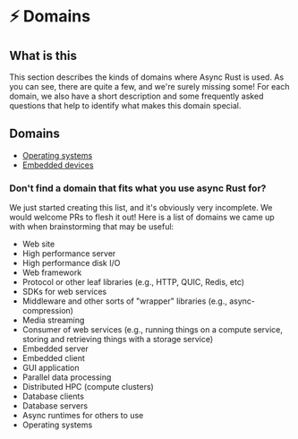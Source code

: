 # ⚡ Domains

## What is this

This section describes the kinds of domains where Async Rust is used. As you can see, there are quite a few, and we're surely missing some! For each domain, we also have a short description and some frequently asked questions that help to identify what makes this domain special. 

## Domains

* [Operating systems](./domains/os.md)
* [Embedded devices](./domains/embedded.md)

### Don't find a domain that fits what you use async Rust for?

We just started creating this list, and it's obviously very incomplete. We would welcome PRs to flesh it out! Here is a list of domains we came up with when brainstorming that may be useful:

- Web site
- High performance server
- High performance disk I/O
- Web framework
- Protocol or other leaf libraries (e.g., HTTP, QUIC, Redis, etc)
- SDKs for web services
- Middleware and other sorts of "wrapper" libraries (e.g., async-compression)
- Media streaming
- Consumer of web services (e.g., running things on a compute service, storing and retrieving things with a storage service)
- Embedded server
- Embedded client
- GUI application
- Parallel data processing
- Distributed HPC (compute clusters)
- Database clients
- Database servers
- Async runtimes for others to use
- Operating systems
